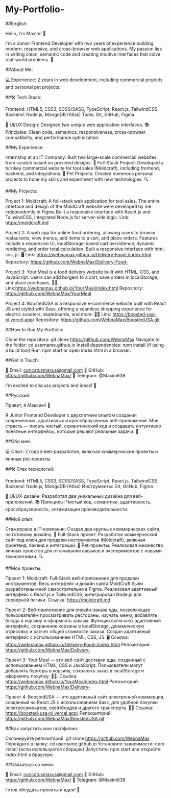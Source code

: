 # My-Portfolio-

##English:

Hello, I'm Maxim! 👋

  I'm a Junior Frontend Developer with two years of experience building modern, responsive, and cross-browser web applications. My passion lies in writing clean, semantic code and creating intuitive interfaces that solve real-world problems. 🚀

##About Me:

  💻 Experience: 2 years in web development, including commercial projects and personal pet projects.

##🛠 Tech Stack:

  Frontend: HTML5, CSS3, SCSS/SASS, TypeScript, React.js, TailwindCSS
  Backend: Node.js, MongoDB (Atlas)
  Tools: Git, GitHub, Figma

  🎨 UI/UX Design: Designed two unique web application interfaces.
  📚 Principles: Clean code, semantics, responsiveness, cross-browser compatibility, and performance optimization.

##My Experience:

  Internship at an IT Company: Built two large-scale commercial websites from scratch based on provided designs. 🏢
  Full-Stack Project: Developed a turnkey commercial website for tool sales (Moldcraft), including frontend, backend, and integrations. 🛒
  Pet Projects: Created numerous personal projects to hone my skills and experiment with new technologies. 🔍

##My Projects:

  Project 1:
  Moldcraft: A full-stack web application for tool sales. The entire interface and design of the MoldCraft website were developed by me independently in Figma.Built a responsive interface with React.js and TailwindCSS, integrated Node.js for server-side logic. 
  Link: https://moldcraft.md    
  
  Project 2: 
  A web app for online food ordering, allowing users to browse restaurants, view menus, add items to a cart, and place orders. Features include a responsive UI, localStorage-based cart persistence, dynamic rendering, and order total calculation. Built a responsive interface with html, css, js. 🖥 
  Link: https://webnamax.github.io/Delivery-Food-/index.html 
  Repository: https://github.com/WebnaMax/Delivery-Food-
  
  Project 3: 
  Your Meal is a food delivery website built with HTML, CSS, and JavaScript. Users can add burgers to a cart, save orders in localStorage, and place purchases. 🍔🛒.   
  Link:https://webnamax.github.io/YourMeal/index.html
  Repository: https://github.com/WebnaMax/YourMeal

  Project 4: 
  BoostedUSA is a responsive e-commerce website built with React JS and styled with Sass, offering a seamless shopping experience for electric scooters, skateboards, and more. 🚀🛵
  Link: https://boosted-usa-pi.vercel.app/
  Repository: https://github.com/WebnaMax/BoostedUSA.git

##How to Run My Portfolio:

Clone the repository: git clone https://github.com/WebnaMax
Navigate to the folder: cd username.github.io
Install dependencies: npm install (if using a build tool)
Run: npm start or open index.html in a browser.

##Get in Touch:

  📧 Email: curicatusmaxus@gmail.com
  🐙 GitHub: https://github.com/WebnaMax/
  📱 Telegram: @Maxim838

I'm excited to discuss projects and ideas! 🚀

##Русский:

Привет, я Максим! 👋

  Я Junior Frontend Developer с двухлетним опытом создания современных, адаптивных и кроссбраузерных веб-приложений. Моя страсть — писать чистый, семантический код   и создавать интуитивно понятные интерфейсы, которые решают реальные задачи. 🚀
  
##Обо мне:

💻 Опыт: 2 года в веб-разработке, включая коммерческие проекты и личные pet-проекты.

##🛠 Стек технологий:

  Frontend: HTML5, CSS3, SCSS/SASS, TypeScript, React.js, TailwindCSS
  Backend: Node.js, MongoDB (Atlas)
  Инструменты: Git, GitHub, Figma

  🎨 UI/UX-дизайн: Разработал два уникальных дизайна для веб-приложений.
  📚 Принципы: Чистый код, семантика, адаптивность, кроссбраузерность, оптимизация производительности.

##Мой опыт:

  Стажировка в IT-компании: Создал два крупных коммерческих сайта, по готовому дизайну. 🏢
  Full-Stack проект: Разработал коммерческий сайт под ключ для продажи инструментов (Moldcraft), включая фронтенд, бэкенд и интеграции. 🛒 
  Pet-проекты: Реализовал множество личных проектов для оттачивания навыков и экспериментов с новыми технологиями. 🔍

##Мои проекты:

  Проект 1:
  Moldcraft: Full-Stack веб-приложение для продажи инструментов. Весь интерфейс и дизайн сайта MoldCraft были разработаны мной самостоятельно в Figma. Реализовал адаптивный интерфейс с React.js и TailwindCSS, интегрировал Node.js для серверной логики. 
  Ссылка: https://moldcraft.md 
  
  Проект 2: 
  Веб-приложение для онлайн-заказа еды, позволяющее пользователям просматривать рестораны, изучать меню, добавлять блюда в корзину и оформлять заказы. Функции включают адаптивный интерфейс, сохранение корзины в localStorage, динамическую отрисовку и расчет общей стоимости заказа. Создан адаптивный интерфейс с использованием HTML, CSS, JS. 🖥 
  Ссылка: https://webnamax.github.io/Delivery-Food-/index.html Репозиторий: https://github.com/WebnaMax/Delivery-
  
  Проект 3: 
  Your Meal — это веб-сайт доставки еды, созданный с использованием HTML, CSS и JavaScript. Пользователи могут добавлять бургеры в корзину, сохранять заказ в localStorage и оформлять покупку. 🍔🛒. 
  Ccылка: https://webnamax.github.io/YourMeal/index.html
  Репозиторий: https://github.com/WebnaMax/Delivery-

  Проект 4: 
  BoostedUSA — это адаптивный сайт электронной коммерции, созданный на React JS с использованием Sass, для удобной покупки электросамокатов, скейтбордов и другого транспорта. 🚀🛵
  Cсылка: https://boosted-usa-pi.vercel.app/
  Репрозиторий: https://github.com/WebnaMax/BoostedUSA.git

##Как запустить мое портфолио:

  Склонируйте репозиторий: git clone https://github.com/WebnaMax
  Перейдите в папку: cd username.github.io
  Установите зависимости: npm install (если используется сборщик)
  Запустите: npm start или откройте index.html в браузере.

##Связаться со мной:

 📧 Email: curicatusmaxus@gmail.com
 🐙 GitHub: https://github.com/WebnaMax/
 📱 Telegram: @Maxim838

Готов обсудить проекты и идеи! 🚀

